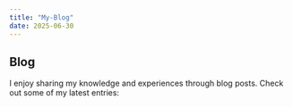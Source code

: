 ```yaml
---
title: "My-Blog"
date: 2025-06-30
---
```


## Blog

I enjoy sharing my knowledge and experiences through blog posts. Check out some of my latest entries:
